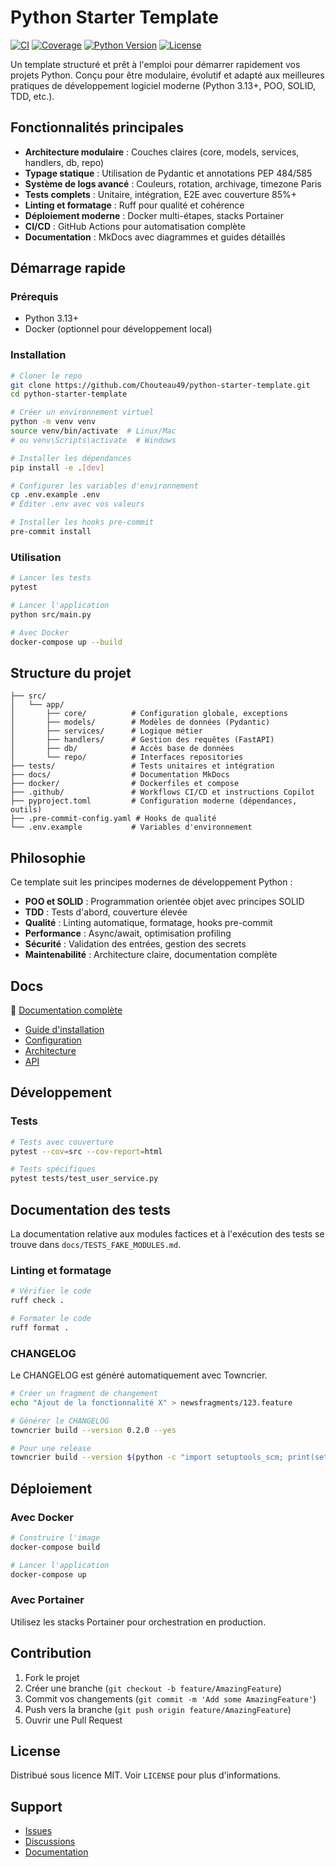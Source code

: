 # Python Starter Template

[![CI](https://github.com/Chouteau49/python-starter-template/actions/workflows/ci-cd.yml/badge.svg)](https://github.com/Chouteau49/python-starter-template/actions)
[![Coverage](https://codecov.io/gh/Chouteau49/python-starter-template/branch/main/graph/badge.svg)](https://codecov.io/gh/Chouteau49/python-starter-template)
[![Python Version](https://img.shields.io/badge/python-3.13+-blue.svg)](https://python.org)
[![License](https://img.shields.io/badge/license-MIT-green.svg)](LICENSE)

Un template structuré et prêt à l'emploi pour démarrer rapidement vos projets Python. Conçu pour être modulaire, évolutif et adapté aux meilleures pratiques de développement logiciel moderne (Python 3.13+, POO, SOLID, TDD, etc.).

## Fonctionnalités principales

- **Architecture modulaire** : Couches claires (core, models, services, handlers, db, repo)
- **Typage statique** : Utilisation de Pydantic et annotations PEP 484/585
- **Système de logs avancé** : Couleurs, rotation, archivage, timezone Paris
- **Tests complets** : Unitaire, intégration, E2E avec couverture 85%+
- **Linting et formatage** : Ruff pour qualité et cohérence
- **Déploiement moderne** : Docker multi-étapes, stacks Portainer
- **CI/CD** : GitHub Actions pour automatisation complète
- **Documentation** : MkDocs avec diagrammes et guides détaillés

## Démarrage rapide

### Prérequis

- Python 3.13+
- Docker (optionnel pour développement local)

### Installation

```bash
# Cloner le repo
git clone https://github.com/Chouteau49/python-starter-template.git
cd python-starter-template

# Créer un environnement virtuel
python -m venv venv
source venv/bin/activate  # Linux/Mac
# ou venv\Scripts\activate  # Windows

# Installer les dépendances
pip install -e .[dev]

# Configurer les variables d'environnement
cp .env.example .env
# Éditer .env avec vos valeurs

# Installer les hooks pre-commit
pre-commit install
```

### Utilisation

```bash
# Lancer les tests
pytest

# Lancer l'application
python src/main.py

# Avec Docker
docker-compose up --build
```

## Structure du projet

```
├── src/
│   └── app/
│       ├── core/          # Configuration globale, exceptions
│       ├── models/        # Modèles de données (Pydantic)
│       ├── services/      # Logique métier
│       ├── handlers/      # Gestion des requêtes (FastAPI)
│       ├── db/            # Accès base de données
│       └── repo/          # Interfaces repositories
├── tests/                 # Tests unitaires et intégration
├── docs/                  # Documentation MkDocs
├── docker/                # Dockerfiles et compose
├── .github/               # Workflows CI/CD et instructions Copilot
├── pyproject.toml         # Configuration moderne (dépendances, outils)
├── .pre-commit-config.yaml # Hooks de qualité
└── .env.example           # Variables d'environnement
```

## Philosophie

Ce template suit les principes modernes de développement Python :

- **POO et SOLID** : Programmation orientée objet avec principes SOLID
- **TDD** : Tests d'abord, couverture élevée
- **Qualité** : Linting automatique, formatage, hooks pre-commit
- **Performance** : Async/await, optimisation profiling
- **Sécurité** : Validation des entrées, gestion des secrets
- **Maintenabilité** : Architecture claire, documentation complète

## Docs

📖 [Documentation complète](https://chouteau49.github.io/python-starter-template/)

- [Guide d'installation](https://chouteau49.github.io/python-starter-template/installation/)
- [Configuration](https://chouteau49.github.io/python-starter-template/configuration/)
- [Architecture](https://chouteau49.github.io/python-starter-template/architecture/)
- [API](https://chouteau49.github.io/python-starter-template/api/)

## Développement

### Tests

```bash
# Tests avec couverture
pytest --cov=src --cov-report=html

# Tests spécifiques
pytest tests/test_user_service.py
```

Documentation des tests
-----------------------

La documentation relative aux modules factices et à l'exécution des tests se trouve dans `docs/TESTS_FAKE_MODULES.md`.

### Linting et formatage

```bash
# Vérifier le code
ruff check .

# Formater le code
ruff format .
```

### CHANGELOG

Le CHANGELOG est généré automatiquement avec Towncrier.

```bash
# Créer un fragment de changement
echo "Ajout de la fonctionnalité X" > newsfragments/123.feature

# Générer le CHANGELOG
towncrier build --version 0.2.0 --yes

# Pour une release
towncrier build --version $(python -c "import setuptools_scm; print(setuptools_scm.get_version())") --yes
```

## Déploiement

### Avec Docker

```bash
# Construire l'image
docker-compose build

# Lancer l'application
docker-compose up
```

### Avec Portainer

Utilisez les stacks Portainer pour orchestration en production.

## Contribution

1. Fork le projet
2. Créer une branche (`git checkout -b feature/AmazingFeature`)
3. Commit vos changements (`git commit -m 'Add some AmazingFeature'`)
4. Push vers la branche (`git push origin feature/AmazingFeature`)
5. Ouvrir une Pull Request

## License

Distribué sous licence MIT. Voir `LICENSE` pour plus d'informations.

## Support

- [Issues](https://github.com/Chouteau49/python-starter-template/issues)
- [Discussions](https://github.com/Chouteau49/python-starter-template/discussions)
- [Documentation](https://chouteau49.github.io/python-starter-template/)
